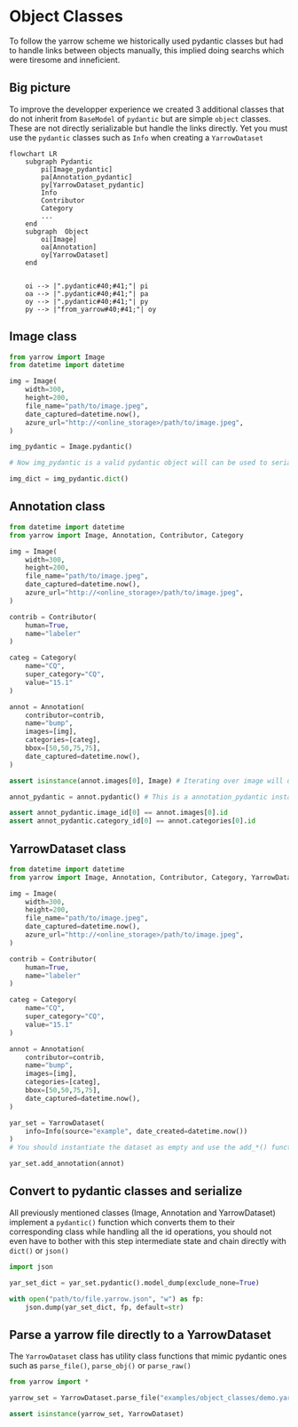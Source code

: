 # Object Classes

To follow the yarrow scheme we historically used pydantic classes but had to handle links between objects manually, this implied doing searchs which were tiresome and inneficient.

## Big picture

To improve the developper experience we created 3 additional classes that do not inherit from `BaseModel` of `pydantic` but are simple `object` classes. These are not directly serializable but handle the links directly. Yet you must use the `pydantic` classes such as `Info` when creating a `YarrowDataset`

```mermaid
flowchart LR
    subgraph Pydantic
        pi[Image_pydantic]
        pa[Annotation_pydantic]
        py[YarrowDataset_pydantic]
        Info
        Contributor
        Category
        ...
    end
    subgraph  Object
        oi[Image]
        oa[Annotation]
        oy[YarrowDataset]
    end

        
    oi --> |".pydantic#40;#41;"| pi
    oa --> |".pydantic#40;#41;"| pa
    oy --> |".pydantic#40;#41;"| py
    py --> |"from_yarrow#40;#41;"| oy
```

## Image class

```python
from yarrow import Image
from datetime import datetime

img = Image(
    width=300,
    height=200,
    file_name="path/to/image.jpeg",
    date_captured=datetime.now(),
    azure_url="http://<online_storage>/path/to/image.jpeg",
)

img_pydantic = Image.pydantic()

# Now img_pydantic is a valid pydantic object will can be used to serialize the object

img_dict = img_pydantic.dict()
```

## Annotation class

```python
from datetime import datetime
from yarrow import Image, Annotation, Contributor, Category

img = Image(
    width=300,
    height=200,
    file_name="path/to/image.jpeg",
    date_captured=datetime.now(),
    azure_url="http://<online_storage>/path/to/image.jpeg",
)

contrib = Contributor(
    human=True,
    name="labeler"
)

categ = Category(
    name="CQ",
    super_category="CQ",
    value="15.1"
)

annot = Annotation(
    contributor=contrib,
    name="bump",
    images=[img],
    categories=[categ],
    bbox=[50,50,75,75],
    date_captured=datetime.now(),
)

assert isinstance(annot.images[0], Image) # Iterating over image will directly return image objects

annot_pydantic = annot.pydantic() # This is a annotation_pydantic instance

assert annot_pydantic.image_id[0] == annot.images[0].id
assert annot_pydantic.category_id[0] == annot.categories[0].id
```

## YarrowDataset class

```python
from datetime import datetime
from yarrow import Image, Annotation, Contributor, Category, YarrowDataset

img = Image(
    width=300,
    height=200,
    file_name="path/to/image.jpeg",
    date_captured=datetime.now(),
    azure_url="http://<online_storage>/path/to/image.jpeg",
)

contrib = Contributor(
    human=True,
    name="labeler"
)

categ = Category(
    name="CQ",
    super_category="CQ",
    value="15.1"
)

annot = Annotation(
    contributor=contrib,
    name="bump",
    images=[img],
    categories=[categ],
    bbox=[50,50,75,75],
    date_captured=datetime.now(),
)

yar_set = YarrowDataset(
    info=Info(source="example", date_created=datetime.now())
)
# You should instantiate the dataset as empty and use the add_*() functions

yar_set.add_annotation(annot)
```

## Convert to pydantic classes and serialize

All previously mentioned classes (Image, Annotation and YarrowDataset) implement a `pydantic()` function which converts them to their corresponding class while handling all the id operations, you should not even have to bother with this step intermediate state and chain directly with `dict()` or `json()`

```python
import json

yar_set_dict = yar_set.pydantic().model_dump(exclude_none=True)

with open("path/to/file.yarrow.json", "w") as fp:
    json.dump(yar_set_dict, fp, default=str)
```

## Parse a yarrow file directly to a YarrowDataset

The `YarrowDataset` class has utility class functions that mimic pydantic ones such as `parse_file()`, `parse_obj()` or `parse_raw()`

```python
from yarrow import *

yarrow_set = YarrowDataset.parse_file("examples/object_classes/demo.yarrow.json")

assert isinstance(yarrow_set, YarrowDataset)
```
